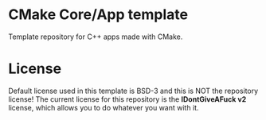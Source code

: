 # CMake Core/App template
Template repository for C++ apps made with CMake.

# License
Default license used in this template is BSD-3 and this is NOT the repository license! The current license for this repository is the **IDontGiveAFuck v2** license, which allows you to do whatever you want with it.

